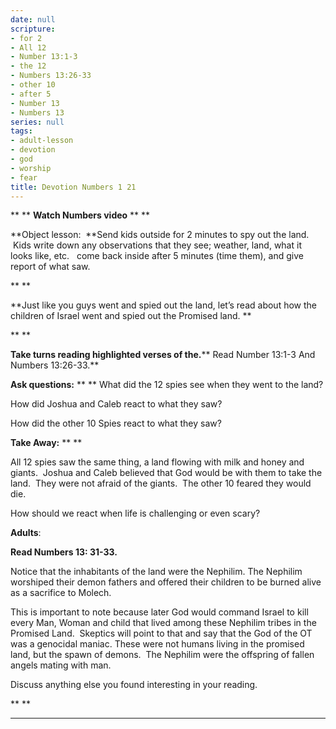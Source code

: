 ```yaml
---
date: null
scripture:
- for 2
- All 12
- Number 13:1-3
- the 12
- Numbers 13:26-33
- other 10
- after 5
- Number 13
- Numbers 13
series: null
tags:
- adult-lesson
- devotion
- god
- worship
- fear
title: Devotion Numbers 1 21
---
```



**
**
**Watch Numbers video**
**
**

**Object lesson:  **Send kids outside for 2 minutes to spy out the land.  Kids write down any observations that they see; weather, land, what it looks like, etc.   come back inside after 5 minutes (time them), and give report of what saw.

**
**

**Just like you guys went and spied out the land, let’s read about how the children of Israel went and spied out the Promised land. **

**
**

**Take turns reading highlighted verses of the.**** Read Number 13:1-3 And Numbers 13:26-33.**

**Ask questions:**
**
**
What did the 12 spies see when they went to the land?

How did Joshua and Caleb react to what they saw?

How did the other 10 Spies react to what they saw?

**Take Away:**
**
**

All 12 spies saw the same thing, a land flowing with milk and honey and giants.  Joshua and Caleb believed that God would be with them to take the land.  They were not afraid of the giants.  The other 10 feared they would die.

How should we react when life is challenging or even scary?

**Adults**:

**Read Numbers 13: 31-33.**

Notice that the inhabitants of the land were the Nephilim. The Nephilim worshiped their demon fathers and offered their children to be burned alive as a sacrifice to Molech.

This is important to note because later God would command Israel to kill every Man, Woman and child that lived among these Nephilim tribes in the Promised Land.  Skeptics will point to that and say that the God of the OT was a genocidal maniac. These were not humans living in the promised land, but the spawn of demons.  The Nephilim were the offspring of fallen angels mating with man.

Discuss anything else you found interesting in your reading.

**
**
**  **